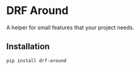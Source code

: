 # DRF Around

A helper for small features that your project needs.

## Installation

```
pip install drf-around
```
